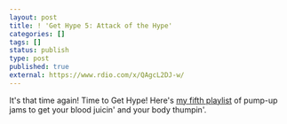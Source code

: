 ```yaml
---
layout: post
title: ! 'Get Hype 5: Attack of the Hype'
categories: []
tags: []
status: publish
type: post
published: true
external: https://www.rdio.com/x/QAgcL2DJ-w/
---
```


It's that time again! Time to Get Hype! Here's [my fifth playlist](https://www.rdio.com/x/QAgcL2DJ-w/) of pump-up jams to get your blood juicin' and your body thumpin'.
